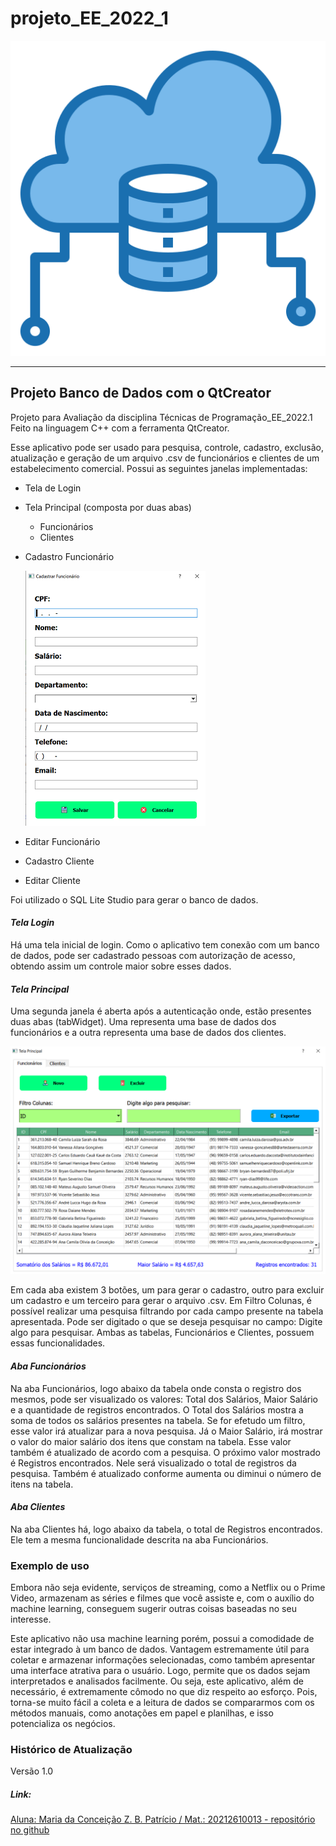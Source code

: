 # projeto_EE_2022_1

![Imagem1](banco.png)

---

## Projeto Banco de Dados com o QtCreator

Projeto para Avaliação da disciplina Técnicas de Programação_EE_2022.1
Feito na linguagem C++ com a ferramenta QtCreator.

Esse aplicativo pode ser usado para pesquisa, controle, cadastro, exclusão, atualização e geração de um arquivo .csv de funcionários e clientes de um estabelecimento comercial.
Possui as seguintes janelas implementadas:

- Tela de Login
- Tela Principal (composta por duas abas)
  - Funcionários
  - Clientes
- Cadastro Funcionário

  ![Imagem3](janelaCadastro.png)

- Editar Funcionário
- Cadastro Cliente
- Editar Cliente

Foi utilizado o SQL Lite Studio para gerar o banco de dados.

#### _Tela Login_

Há uma tela inicial de login. Como o aplicativo tem conexão com um banco de dados, pode ser cadastrado pessoas com autorização de acesso, obtendo assim um controle maior sobre esses dados.

#### _Tela Principal_

Uma segunda janela é aberta após a autenticação onde, estão presentes duas abas (tabWidget). Uma representa uma base de dados dos funcionários e a outra representa uma base de dados dos clientes.

![Imagem2](imagemTelaPrincipal.png)

Em cada aba existem 3 botões, um para gerar o cadastro, outro para excluir um cadastro e um terceiro para gerar o arquivo .csv. Em Filtro Colunas, é possível realizar uma pesquisa filtrando por cada campo presente na tabela apresentada. Pode ser digitado o que se deseja pesquisar no campo: Digite algo para pesquisar. Ambas as tabelas, Funcionários e Clientes, possuem essas funcionalidades.

#### _Aba Funcionários_

Na aba Funcionários, logo abaixo da tabela onde consta o registro dos mesmos, pode ser visualizado os valores: Total dos Salários, Maior Salário e a quantidade de registros encontrados. O Total dos Salários mostra a soma de todos os salários presentes na tabela. Se for efetudo um filtro, esse valor irá atualizar para a nova pesquisa. Já o Maior Salário, irá mostrar o valor do maior salário dos itens que constam na tabela. Esse valor também é atualizado de acordo com a pesquisa. O próximo valor mostrado é Registros encontrados. Nele será visualizado o total de registros da pesquisa. Também é atualizado conforme aumenta ou diminui o número de itens na tabela.

#### _Aba Clientes_

Na aba Clientes há, logo abaixo da tabela, o total de Registros encontrados. Ele tem a mesma funcionalidade descrita na aba Funcionários.

### Exemplo de uso

Embora não seja evidente, serviços de streaming, como a Netflix ou o Prime Video, armazenam as séries e filmes que você assiste e, com o auxílio do machine learning, conseguem sugerir outras coisas baseadas no seu interesse.

Este aplicativo não usa machine learning porém, possui a comodidade de estar integrado à um banco de dados. Vantagem estremamente útil para coletar e armazenar informações selecionadas, como também apresentar uma interface atrativa para o usuário. Logo, permite que os dados sejam interpretados e analisados facilmente. Ou seja, este aplicativo, além de necessário, é extremamente cômodo no que diz respeito ao esforço. Pois, torna-se muito fácil a coleta e a leitura de dados se compararmos com os métodos manuais, como anotações em papel e planilhas, e isso potencializa os negócios.

### Histórico de Atualização

Versão 1.0

##### Link:

[Aluna: Maria da Conceição Z. B. Patrício / Mat.: 20212610013 - repositório no github](https://github.com/MariaZBP/projeto_EE_2022_1)
